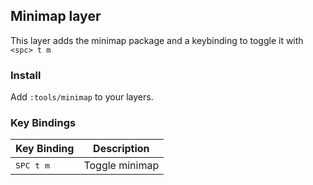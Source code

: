## Minimap layer

This layer adds the minimap package and a keybinding to toggle it with `<spc> t m`

### Install

Add `:tools/minimap` to your layers.

### Key Bindings

Key Binding          | Description
---------------------|---------------
<kbd> SPC t m </kbd> | Toggle minimap
